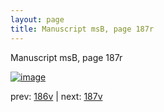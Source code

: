 ```yaml
---
layout: page
title: Manuscript msB, page 187r
---
```


Manuscript msB, page 187r

[![image](http://www.homermultitext.org/iipsrv?OBJ=IIP,1.0&FIF=/project/homer/pyramidal/deepzoom/hmt/vbbifolio/v1/vb_186v_187r.tif&WID=100&CVT=JPEG)](http://www.homermultitext.org/ict2/?urn=urn:cite2:hmt:vbbifolio.v1:vb_186v_187r)

prev:  [186v](../186v) | next:  [187v](../187v)

